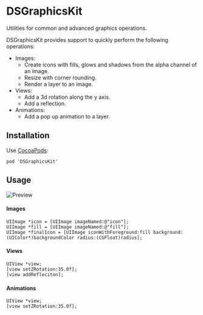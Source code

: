 # DSGraphicsKit

Utilities for common and advanced graphics operations.

DSGraphicsKit provides support to quickly perform the following operations:

- Images:
  - Create icons with fills, glows and shadows from the alpha channel of an image.
  - Resize with corner rounding.
  - Render a layer to an image.
- Views:
  - Add a 3d rotation along the y axis.
  - Add a reflection.
- Animations:
  - Add a pop up animation to a layer.


## Installation

Use [CocoaPods](https://github.com/CocoaPods/CocoaPods):

    pod 'DSGraphicsKit'

## Usage

![Preview](https://github.com/Discontinuity-srl/DSGraphicsKit/raw/master/README/Screenshots.png)

#### Images

    UIImage *icon = [UIImage imageNamed:@"icon"];
    UIImage *fill = [UIImage imageNamed:@"fill"];
    UIImage *finalIcon = [UIImage iconWithForeground:fill background:(UIColor*)backgroundColor radius:(CGFloat)radius];

#### Views

    UIView *view;
    [view setZRotation:35.0f];
    [view addRefleciton];

#### Animations

    UIView *view;
    [view setZRotation:35.0f];

